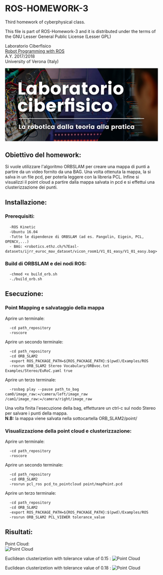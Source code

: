 # ROS-HOMEWORK-3
Third homework of cyberphysical class.

This file is part of ROS-Homework-3 and it is distributed under the terms of the
GNU Lesser General Public License (Lesser GPL)

Laboratorio Ciberfisico<br>
[Robot Programming with ROS](http://profs.scienze.univr.it/~bloisi/corsi/ciberfisico.html)<br>
A.Y. 2017/2018<br>
University of Verona (Italy)

![laboratorio ciberfisico](img/cyberphysical-lab.jpg)

## Obiettivo del homework:
Si vuole utilizzare l'algoritmo ORBSLAM per creare una mappa di punti a partire da un video fornito da una BAG.
Una volta ottenuta la mappa, la si salva in un file pcd, per poterla leggere con la libreria PCL.
Infine si visualizzi il point cloud a partire dalla mappa salvata in pcd e si effettui una clusterizzazione dei punti.


## Installazione:
  ### Prerequisiti:
  ```
    -ROS Kinetic
    -Ubuntu 16.04
    -Tutte le dipendenze di ORBSLAM (ad es. Pangolin, Eigein, PCL, OPENCV,...)
    - BAG: <robotics.ethz.ch/%7Easl-datasets/ijrr_euroc_mav_dataset/vicon_room1/V1_01_easy/V1_01_easy.bag>
  ````
  ### Build di ORBSLAM e dei nodi ROS:
  ```
    -chmod +x build_orb.sh
    -./build_orb.sh
  ```
## Esecuzione:
  ### Point Mapping e salvataggio della mappa
  Aprire un terminale:
  ```
    -cd path_repository
    -roscore
  ```
  Aprire un secondo terminale:
  ```
    -cd path_repository
    -cd ORB_SLAM2
    -export ROS_PACKAGE_PATH=${ROS_PACKAGE_PATH}:$(pwd)/Examples/ROS
    -rosrun ORB_SLAM2 Stereo Vocabulary/ORBvoc.txt Examples/Stereo/EuRoC.yaml true
  ```
  Aprire un terzo terminale:
  ```
    -rosbag play --pause path_to_bag cam0/image_raw:=/camera/left/image_raw /cam1/image_raw:=/camera/right/image_raw
  ```
  Una volta finita l'esecuzione della bag, effetturare un ctrl-c sul nodo Stereo per salvare i punti della mappa.<br>
  <b>N.B:</b> la mappa viene salvata nella sottocartella ORB_SLAM2/point/
  
  ### Visualizzazione della point cloud e clusterizzazione:
  Aprire un terminale:
  ```
    -cd path_repository
    -roscore
  ```
  Aprire un secondo terminale:
  ```
    -cd path_repository
    -cd ORB_SLAM2
    -rosrun pcl_ros pcd_to_pointcloud point/mapPoint.pcd
  ```
  Aprire un terzo terminale:
  ```
    -cd path_repository
    -cd ORB_SLAM2
    -export ROS_PACKAGE_PATH=${ROS_PACKAGE_PATH}:$(pwd)/Examples/ROS
    -rosrun ORB_SLAM2 PCL_VIEWER tolerance_value
  ```
  
## Risultati:

Point Cloud:<br>
![Point Cloud](img/pcl_view.png)

Euclidean clusterizetion with tolerance value of 0.15 :
![Point Cloud](img/cluster2-15cm.png)

Euclidean clusterizetion with tolerance value of 0.18 :
![Point Cloud](img/cluster-18cm.png)
